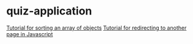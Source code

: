 # quiz-application

[Tutorial for sorting an array of objects](https://developer.mozilla.org/en-US/docs/Web/JavaScript/Reference/Global_Objects/Array/sort#sorting_array_of_objects)
[Tutorial for redirecting to another page in Javascript](https://www.w3schools.com/howto/howto_js_redirect_webpage.asp)
